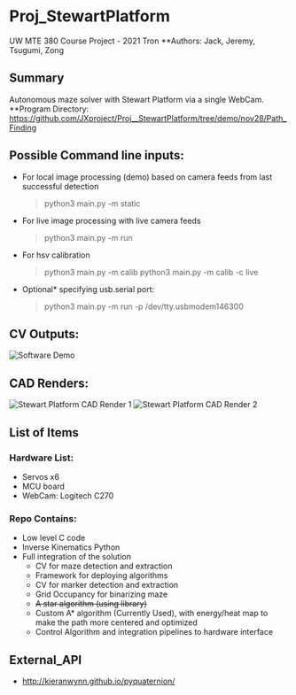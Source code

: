 # Proj_StewartPlatform
UW MTE 380 Course Project - 2021 Tron
**Authors: Jack, Jeremy, Tsugumi, Zong

## Summary
Autonomous maze solver with Stewart Platform via a single WebCam.
**Program Directory: https://github.com/JXproject/Proj__StewartPlatform/tree/demo/nov28/Path_Finding

## Possible Command line inputs:
- For local image processing (demo) based on camera feeds from last successful detection
  > python3 main.py -m static 
- For live image processing with live camera feeds
  > python3 main.py -m run
- For hsv calibration
  > python3 main.py -m calib
  > python3 main.py -m calib -c live
- Optional* specifying usb.serial port:
  > python3 main.py -m run -p /dev/tty.usbmodem146300
  
## CV Outputs:
![Software Demo](https://github.com/JXproject/Proj__StewartPlatform/blob/demo/nov28/Path_Finding/img/frame_debugWindow_1.png)

## CAD Renders:
![Stewart Platform CAD Render 1](https://github.com/JXproject/Proj__StewartPlatform/blob/demo/nov28/CAD_Render/render2.png)
![Stewart Platform CAD Render 2](https://github.com/JXproject/Proj__StewartPlatform/blob/demo/nov28/CAD_Render/render3.png)

## List of Items
### Hardware List:
- Servos x6
- MCU board
- WebCam: Logitech C270

### Repo Contains:
- Low level C code
- Inverse Kinematics Python
- Full integration of the solution
  - CV for maze detection and extraction
  - Framework for deploying algorithms
  - CV for marker detection and extraction
  - Grid Occupancy for binarizing maze
  - ~~A star algorithm (using library)~~
  - Custom A* algorithm (Currently Used), with energy/heat map to make the path more centered and optimized
  - Control Algorithm and integration pipelines to hardware interface

## External_API
-   http://kieranwynn.github.io/pyquaternion/


